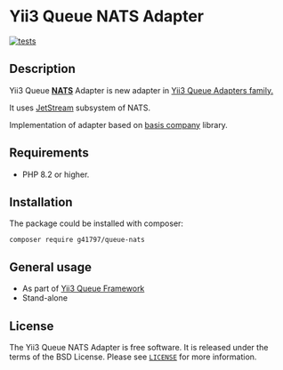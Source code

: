 # Yii3 Queue NATS Adapter


[![tests](https://github.com/g41797/queue-nats/actions/workflows/tests.yml/badge.svg)](https://github.com/g41797/queue-nats/actions/workflows/tests.yml)

## Description

Yii3 Queue [**NATS**](https://nats.io/) Adapter is new adapter in [Yii3 Queue Adapters family.](https://github.com/yiisoft/queue/blob/master/docs/guide/en/adapter-list.md)

It uses [JetStream](https://docs.nats.io/nats-concepts/jetstream) subsystem of NATS.

Implementation of adapter based on [basis company](https://github.com/basis-company/nats.php) library.

## Requirements

- PHP 8.2 or higher.

## Installation

The package could be installed with composer:

```shell
composer require g41797/queue-nats
```

## General usage

- As part of [Yii3 Queue Framework](https://github.com/yiisoft/queue/blob/master/docs/guide/en/README.md)
- Stand-alone

## License

The Yii3 Queue NATS Adapter is free software. It is released under the terms of the BSD License.
Please see [`LICENSE`](./LICENSE.md) for more information.
